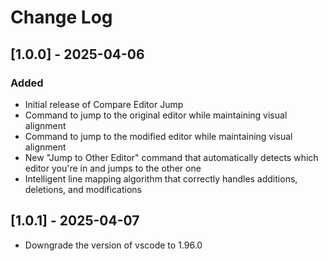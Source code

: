 # Change Log

## [1.0.0] - 2025-04-06

### Added
- Initial release of Compare Editor Jump
- Command to jump to the original editor while maintaining visual alignment
- Command to jump to the modified editor while maintaining visual alignment
- New "Jump to Other Editor" command that automatically detects which editor you're in and jumps to the other one
- Intelligent line mapping algorithm that correctly handles additions, deletions, and modifications

## [1.0.1] - 2025-04-07

- Downgrade the version of vscode to 1.96.0